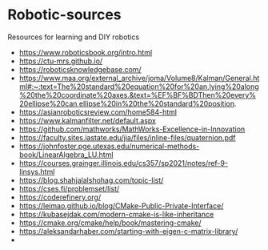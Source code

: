 # Robotic-sources
Resources for learning and DIY robotics

* https://www.roboticsbook.org/intro.html
* https://ctu-mrs.github.io/
* https://roboticsknowledgebase.com/
* https://www.maa.org/external_archive/joma/Volume8/Kalman/General.html#:~:text=The%20standard%20equation%20for%20an,lying%20along%20the%20coordinate%20axes.&text=%EF%BF%BDThen%20every%20ellipse%20can,ellipse%20in%20the%20standard%20position.
* https://asianroboticsreview.com/home584-html
* https://www.kalmanfilter.net/default.aspx
* https://github.com/mathworks/MathWorks-Excellence-in-Innovation
* https://faculty.sites.iastate.edu/jia/files/inline-files/quaternion.pdf
* https://johnfoster.pge.utexas.edu/numerical-methods-book/LinearAlgebra_LU.html
* https://courses.grainger.illinois.edu/cs357/sp2021/notes/ref-9-linsys.html
* https://blog.shahjalalshohag.com/topic-list/
* https://cses.fi/problemset/list/
* https://coderefinery.org/
* https://leimao.github.io/blog/CMake-Public-Private-Interface/
* https://kubasejdak.com/modern-cmake-is-like-inheritance
* https://cmake.org/cmake/help/book/mastering-cmake/
* https://aleksandarhaber.com/starting-with-eigen-c-matrix-library/
* 


